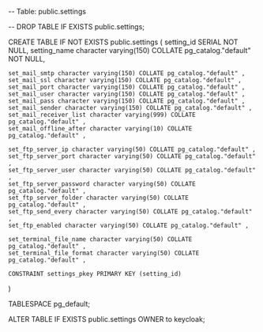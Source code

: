 -- Table: public.settings

-- DROP TABLE IF EXISTS public.settings;

CREATE TABLE IF NOT EXISTS public.settings
(
    setting_id SERIAL NOT NULL,
    setting_name character varying(150) COLLATE pg_catalog."default" NOT NULL,

    set_mail_smtp character varying(150) COLLATE pg_catalog."default" ,
    set_mail_ssl character varying(150) COLLATE pg_catalog."default" ,
    set_mail_port character varying(150) COLLATE pg_catalog."default" ,
    set_mail_user character varying(150) COLLATE pg_catalog."default" ,
    set_mail_pass character varying(150) COLLATE pg_catalog."default" ,
    set_mail_sender character varying(150) COLLATE pg_catalog."default" ,
    set_mail_receiver_list character varying(999) COLLATE pg_catalog."default" ,
    set_mail_offline_after character varying(10) COLLATE pg_catalog."default" ,
    
    set_ftp_server_ip character varying(50) COLLATE pg_catalog."default" ,
    set_ftp_server_port character varying(50) COLLATE pg_catalog."default" ,
    set_ftp_server_user character varying(50) COLLATE pg_catalog."default" ,
    set_ftp_server_password character varying(50) COLLATE pg_catalog."default" ,
    set_ftp_server_folder character varying(50) COLLATE pg_catalog."default" ,
    set_ftp_send_every character varying(50) COLLATE pg_catalog."default" ,
    set_ftp_enabled character varying(50) COLLATE pg_catalog."default" ,
    
    set_terminal_file_name character varying(50) COLLATE pg_catalog."default" ,
    set_terminal_file_format character varying(50) COLLATE pg_catalog."default" ,
    
    CONSTRAINT settings_pkey PRIMARY KEY (setting_id)
)

TABLESPACE pg_default;

ALTER TABLE IF EXISTS public.settings
    OWNER to keycloak;